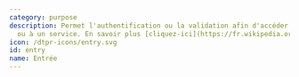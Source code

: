 ```yaml
---
category: purpose
description: Permet l'authentification ou la validation afin d'accéder à un espace
  ou à un service. En savoir plus [cliquez-ici](https://fr.wikipedia.org/wiki/Contrôle_d%27accés)
icon: /dtpr-icons/entry.svg
id: entry
name: Entrée
---
```

